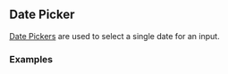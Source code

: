 ## Date Picker
[Date Pickers](https://www.google.com/design/spec/components/pickers.html#pickers-date-pickers) are used to select a single date for an input. 
### Examples
